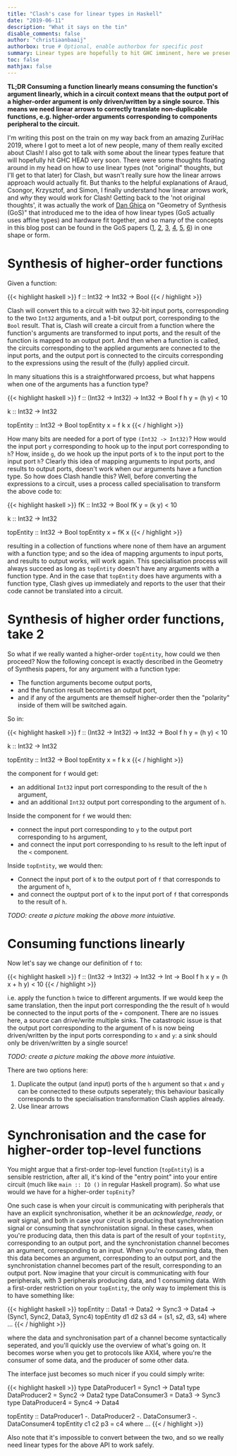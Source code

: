 ```yaml
---
title: "Clash's case for linear types in Haskell"
date: "2019-06-11"
description: "What it says on the tin"
disable_comments: false
author: "christiaanbaaij"
authorbox: true # Optional, enable authorbox for specific post
summary: Linear types are hopefully to hit GHC imminent, here we present Clash's use case for them. 
toc: false
mathjax: false
---
```


__TL;DR Consuming a function linearly means consuming the function's argument linearly, which in a circuit context means that the output port of a higher-order argument is only driven/written by a single source. This means we need linear arrows to correctly translate non-duplicable functions, e.g. higher-order arguments corresponding to components peripheral to the circuit.__

I'm writing this post on the train on my way back from an amazing ZuriHac 2019, where I got to meet a lot of new people, many of them really excited about Clash!
I also got to talk with some about the linear types feature that will hopefully hit GHC HEAD very soon.
There were some thoughts floating around in my head on how to use linear types (not "original" thoughts, but I'll get to that later) for Clash, but wasn't really sure how the linear arrows approach would actually fit.
But thanks to the helpful explanations of Araud, Csongor, Krzysztof, and Simon, I finally understand how linear arrows work, and _why_ they would work for Clash!
Getting back to the 'not original thoughts', it was actually the work of [Dan Ghica](http://www.cs.bham.ac.uk/~drg/papers.html) on "Geometry of Synthesis (GoS)" that introduced me to the idea of how linear types (GoS actually uses affine types) and hardware fit together, and so many of the concepts in this blog post can be found in the GoS papers ([1](http://www.cs.bham.ac.uk/~drg/papers/popl07x.pdf), [2](http://www.cs.bham.ac.uk/~drg/papers/mfps10.pdf), [3](http://www.cs.bham.ac.uk/~drg/papers/popl11.pdf), [4](http://www.cs.bham.ac.uk/~drg/papers/icfp11.pdf), [5](http://www.cs.bham.ac.uk/~drg/papers/lics09tut.pdf), [6](http://www.cs.bham.ac.uk/~drg/papers/memocode11.pdf)) in one shape or form.

# Synthesis of higher-order functions

Given a function:

{{< highlight haskell >}}
f :: Int32 -> Int32 -> Bool
{{< / highlight >}}

Clash will convert this to a circuit with two 32-bit input ports, corresponding to the two `Int32` arguments, and a 1-bit output port, corresponding to the `Bool` result.
That is, Clash will create a circuit from a function where the function's arguments are transformed to input ports, and the result of the function is mapped to an output port.
And then when a function is called, the circuits corresponding to the applied arguments are connected to the input ports, and the output port is connected to the circuits corresponding to the expressions using the result of the (fully) applied circuit.

In many situations this is a straightforwared prcoess, but what happens when one of the arguments has a function type?

{{< highlight haskell >}}
f :: (Int32 -> Int32) -> Int32 -> Bool
f h y = (h y) < 10

k :: Int32 -> Int32

topEntity :: Int32 -> Bool
topEntity x = f k x
{{< / highlight >}}

How many bits are needed for a port of type `(Int32 -> Int32)`? How would the input port `y` corresponding to hook up to the input port corresponding to `h`? How, inside `g`, do we hook up the input ports of `k` to the input port to the input port `h`?
Clearly this idea of mapping arguments to input ports, and results to output ports, doesn't work when our arguments have a function type. So how does Clash handle this? Well, before converting the expressions to a circuit, uses a process called specialisation to transform the above code to:

{{< highlight haskell >}}
fK :: Int32 -> Bool
fK y = (k y) < 10

k :: Int32 -> Int32

topEntity :: Int32 -> Bool
topEntity x = fK x
{{< / highlight >}}

resulting in a collection of functions where none of them have an argument with a function type; and so the idea of mapping arguments to input ports, and results to output works, will work again.
This specialisation process will always succeed as long as `topEntity` doesn't have any arguments with a function type.
And in the case that `topEntity` does have arguments with a function type, Clash gives up immediately and reports to the user that their code cannot be translated into a circuit.

# Synthesis of higher order functions, take 2
So what if we really wanted a higher-order `topEntity`, how could we then proceed?
Now the following concept is exactly described in the Geometry of Synthesis papers, for any argument with a function type:

* The function arguments become output ports,
* and the function result becomes an output port,
* and if any of the arguments are themself higher-order then the "polarity" inside of them will be switched again.

So in:

{{< highlight haskell >}}
f :: (Int32 -> Int32) -> Int32 -> Bool
f h y = (h y) < 10

k :: Int32 -> Int32

topEntity :: Int32 -> Bool
topEntity x = f k x
{{< / highlight >}}

the component for `f` would get: 

* an additional `Int32` input port corresponding to the result of the `h` argument, 
* and an additional `Int32` output port corresponding to the argument of `h`.

Inside the component for `f` we would then:

* connect the input port corresponding to `y` to the output port corresponding to `h`s argument,
* and connect the input port corresponding to `h`s result to the left input of the `<` component.

Inside `topEntity`, we would then:

* Connect the input port of `k` to the output port of `f` that corresponds to the argument of `h`,
* and connect the ouptput port of `k` to the input port of `f` that corresponds to the result of `h`.

_TODO: create a picture making the above more intuiative._

# Consuming functions linearly

Now let's say we change our definition of `f` to:

{{< highlight haskell >}}
f :: (Int32 -> Int32) -> Int32 -> Int -> Bool
f h x y = (h x + h y) < 10
{{< / highlight >}}

i.e. apply the function `h` twice to different arguments.
If we would keep the same translation, then the input port corresponding the the result of `h` would be connected to the input ports of the `+` component.
There are no issues here, a source can drive/write multiple sinks.
The catastropic issue is that the output port corresponding to the argument of `h` is now being driven/written by the input ports corresponding to `x` and `y`: a sink should only be driven/written by a single source!

_TODO: create a picture making the above more intuiative._

There are two options here:

1. Duplicate the output (and input) ports of the `h` argument so that `x` and `y` can be connected to these outputs seperately; this behaviour basically corresponds to the specialisation transformation Clash applies already.
2. Use linear arrows

# Synchronisation and the case for higher-order top-level functions
You might argue that a first-order top-level function (`topEntity`) is a sensible restriction, after all, it's kind of the "entry point" into your entire circuit (much like `main :: IO ()` in regular Haskell program).
So what use would we have for a higher-order `topEnity`?

One such case is when your circuit is communicating with peripherals that have an explicit synchronisation, whether it be an _acknowledge_, _ready_, or _wait_ signal, and both in case your circuit is producing that synchronisation signal or consuming that synchronistation signal.
In these cases, when you're producing data, then this data is part of the result of your `topEntity`, corresponding to an output port, and the synchronistation channel becomes an argument, corresponding to an input.
When you're consuming data, then this data becomes an argument, corresponding to an output port, and the synchronistation channel becomes part of the result, corresponding to an output port.
Now imagine that your circuit is communicating with four peripherals, with 3 peripherals producing data, and 1 consuming data.
With a first-order restriction on your `topEntity`, the only way to implement this is to have something like:

{{< highlight haskell >}}
topEntity :: Data1 -> Data2 -> Sync3 -> Data4 -> (Sync1, Sync2, Data3, Sync4)
topEntity d1 d2 s3 d4 = (s1, s2, d3, s4)
 where
  ...
{{< / highlight >}}

where the data and synchronisation part of a channel become syntactically seperated, and you'll quickly use the overview of what's going on.
It becomes worse when you get to protocols like AXI4, where you're the consumer of some data, and the producer of some other data.

The interface just becomes so much nicer if you could simply write:

{{< highlight haskell >}}
type DataProducer1 = Sync1 -> Data1
type DataProducer2 = Sync2 -> Data2
type DataConsumer3 = Data3 -> Sync3
type DataProducer4 = Sync4 -> Data4

topEntity :: DataProducer1 -. DataProducer2 -. DataConsumer3 -. DataConsumer4
topEntity c1 c2 p3 = c4
 where
  ...
{{< / highlight >}}

Also note that it's impossible to convert between the two, and so we really need linear types for the above API to work safely.
